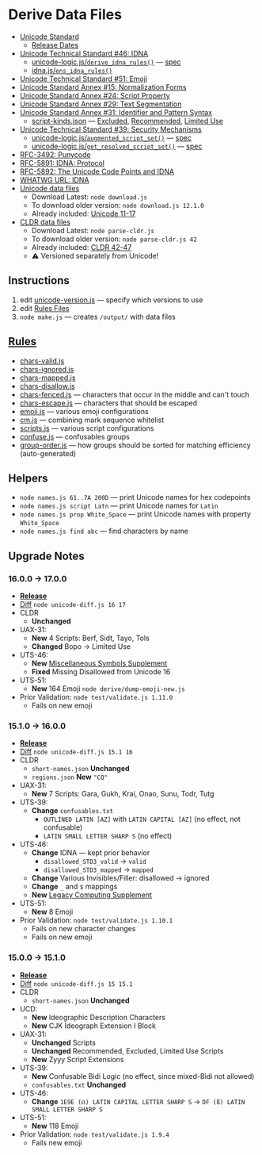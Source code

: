 # Derive Data Files

* [Unicode Standard](https://www.unicode.org/versions/latest/)
	* [Release Dates](https://www.unicode.org/history/publicationdates.html#Release_Dates)
* [Unicode Technical Standard #46: IDNA](https://www.unicode.org/reports/tr46/)
	* [unicode-logic.js/`derive_idna_rules()`](./unicode-logic.js#L581) — [spec](https://unicode.org/reports/tr46/#Implementation_Notes)
	* [idna.js/`ens_idna_rules()`](./idna.js)
* [Unicode Technical Standard #51: Emoji](https://www.unicode.org/reports/tr51/)
* [Unicode Standard Annex #15: Normalization Forms](https://unicode.org/reports/tr15/)
* [Unicode Standard Annex #24: Script Property](https://www.unicode.org/reports/tr24/)
* [Unicode Standard Annex #29: Text Segmentation](https://unicode.org/reports/tr29/)
* [Unicode Standard Annex #31: Identifier and Pattern Syntax](https://www.unicode.org/reports/tr31/)
	* [script-kinds.json](./data/15.1.0/scripts-kinds.json) — [Excluded](https://www.unicode.org/reports/tr31/#Table_Candidate_Characters_for_Exclusion_from_Identifiers), [Recommended](https://www.unicode.org/reports/tr31/#Table_Recommended_Scripts), [Limited Use](https://www.unicode.org/reports/tr31/#Table_Limited_Use_Scripts)
* [Unicode Technical Standard #39: Security Mechanisms](https://www.unicode.org/reports/tr39/)
	* [unicode-logic.js/`augmented_script_set()`](./unicode-logic.js#L15) — [spec](https://www.unicode.org/reports/tr39/#def-augmented-script-set)
	* [unicode-logic.js/`get_resolved_script_set()`](./unicode-logic.js#L347) — [spec](https://www.unicode.org/reports/tr39/#def-resolved-script-set)
* [RFC-3492: Punycode](https://datatracker.ietf.org/doc/html/rfc3492)
* [RFC-5891: IDNA: Protocol](https://datatracker.ietf.org/doc/html/rfc5891) 
* [RFC-5892: The Unicode Code Points and IDNA](https://datatracker.ietf.org/doc/html/rfc5892)
* [WHATWG URL: IDNA](https://url.spec.whatwg.org/#idna)
* [Unicode data files](https://www.unicode.org/Public/)
	* Download Latest: `node download.js` 
	* To download older version: `node download.js 12.1.0` 
	* Already included: [Unicode 11-17](./data/)
* [CLDR data files](https://github.com/unicode-org/cldr)
	* Download Latest: `node parse-cldr.js`
	* To download older version: `node parse-cldr.js 42` 
	* Already included: [CLDR 42-47](./data/)
	* ⚠️ Versioned separately from Unicode!

## Instructions

1. edit [unicode-version.js](./unicode-version.js) — specify which versions to use
1. edit [Rules Files](./rules/)
1. `node make.js` — creates `/output/` with data files

## [Rules](./rules/)

* [chars-valid.js](./rules/chars-valid.js)
* [chars-ignored.js](./rules/chars-ignored.js)
* [chars-mapped.js](./rules/chars-mapped.js)
* [chars-disallow.js](./rules/chars-disallow.js) 
* [chars-fenced.js](./rules/chars-fenced.js) — characters that occur in the middle and can't touch
* [chars-escape.js](./rules/chars-escape.js) — characters that should be escaped
* [emoji.js](./rules/emoji.js) — various emoji configurations
* [cm.js](./rules/cm.js) — combining mark sequence whitelist
* [scripts.js](./rules/scripts.js) — various script configurations
* [confuse.js](./rules/confuse.js) — confusables groups
* [group-order.js](./rules/group-order.js) — how groups should be sorted for matching efficiency (auto-generated)

## Helpers

* `node names.js 61..7A 200D` — print Unicode names for hex codepoints
* `node names.js script Latn` — print Unicode names for `Latin`
* `node names.js prop White_Space` — print Unicode names with property `White_Space`
* `node names.js find abc` — find characters by name

## Upgrade Notes

### 16.0.0 → 17.0.0

* [**Release**](https://www.unicode.org/versions/Unicode17.0.0)
* [Diff](./diffs/16.0.0-vs-17.0.0.txt) `node unicode-diff.js 16 17`
* CLDR
	* **Unchanged**
* UAX-31: 
	* **New** 4 Scripts: Berf, Sidt, Tayo, Tols
	* **Changed** Bopo &rarr; Limited Use
* UTS-46:
	* **New** [Miscellaneous Symbols Supplement](https://www.unicode.org/charts/PDF/Unicode-17.0/U170-1CEC0.pdf)
	* **Fixed** Missing Disallowed from Unicode 16
* UTS-51:
	* **New** 164 Emoji `node derive/dump-emoji-new.js`
* Prior Validation: `node test/validate.js 1.11.0`
	* Fails on new emoji

### 15.1.0 → 16.0.0

* [**Release**](https://www.unicode.org/versions/Unicode16.0.0)
* [Diff](./diffs/15.1.0-vs-16.0.0.txt) `node unicode-diff.js 15.1 16`
* CLDR
	* `short-names.json` **Unchanged**
	* `regions.json` **New** `"CQ"`
* UAX-31: 
	* **New** 7 Scripts: Gara, Gukh, Krai, Onao, Sunu, Todr, Tutg
* UTS-39:
	* **Change** `confusables.txt`
		* `OUTLINED LATIN [AZ]` with `LATIN CAPITAL [AZ]` (no effect, not confusable)
		* `LATIN SMALL LETTER SHARP S` (no effect)
* UTS-46:
	* **Change** IDNA — kept prior behavior
		* `disallowed_STD3_valid` &rarr; `valid`
		* `disallowed_STD3_mapped` &rarr; `mapped`
	* **Change** Various Invisibles/Filler: disallowed &rarr; ignored
	* **Change** `_` and `$` mappings
	* **New** [Legacy Computing Supplement](https://www.unicode.org/charts/PDF/Unicode-16.0/U160-1CC00.pdf)
* UTS-51:
	* **New** 8 Emoji
* Prior Validation: `node test/validate.js 1.10.1` 
	* Fails on new character changes
	* Fails on new emoji

### 15.0.0 → 15.1.0

* [**Release**](https://www.unicode.org/versions/Unicode15.1.0)
* [Diff](./diffs/15.0.0-vs-15.1.0.txt) `node unicode-diff.js 15 15.1`
* CLDR
	* `short-names.json` **Unchanged**
* UCD:
	* **New** Ideographic Description Characters
	* **New** CJK Ideograph Extension I Block
* UAX-31: 
	* **Unchanged** Scripts 
	* **Unchanged** Recommended, Excluded, Limited Use Scripts
	* **New** Zyyy Script Extensions
* UTS-39: 
	* **New** Confusable Bidi Logic (no effect, since mixed-Bidi not allowed)
	* `confusables.txt` **Unchanged**
* UTS-46: 
	* **Change** `1E9E (ẞ) LATIN CAPITAL LETTER SHARP S` &rarr; `DF (ß) LATIN SMALL LETTER SHARP S`
* UTS-51:
	* **New** 118 Emoji
* Prior Validation: `node test/validate.js 1.9.4`
	* Fails new emoji
